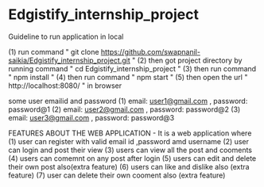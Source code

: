 # Edgistify_internship_project
Guideline to run application in local 

(1) run command " git clone https://github.com/swapnanil-saikia/Edgistify_internship_project.git "
(2) then got project directory by running command " cd Edgistify_internship_project "
(3) then run command " npm install "
(4) then run command " npm start "
(5) then open the url " http://localhost:8080/ " in browser

some user emailid and password
(1) email: user1@gmail.com , password: password@1
(2) email: user2@gmail.com , password: password@2
(3) email: user3@gmail.com , password: password@3


FEATURES ABOUT THE WEB APPLICATION -
It is a  web application where
(1) user can register with valid email id ,password amd username
(2) user can login and post their view
(3) users can view all the post and cooments
(4) users can comemnt on any post after login
(5) users can edit and delete their own post also(extra feature)
(6) users can like and dislike also (extra feature) 
(7) user can delete their own cooment also (extra feature)

